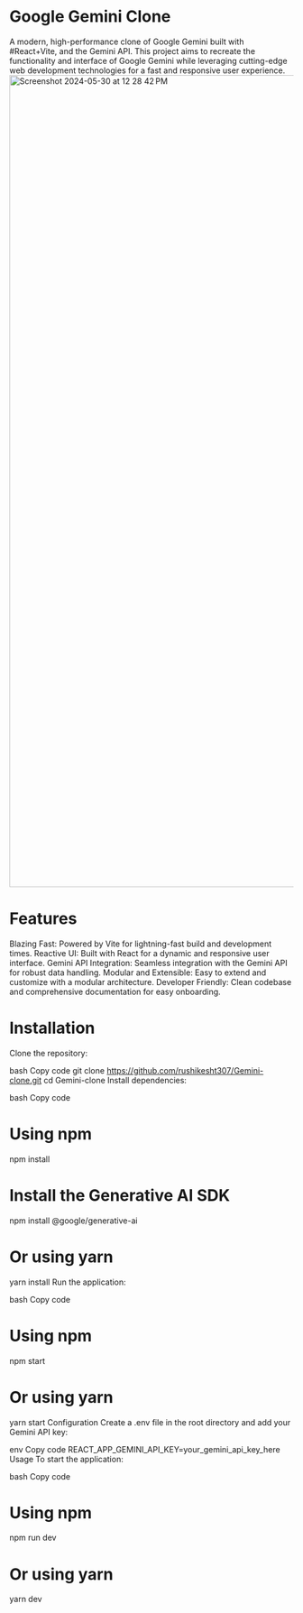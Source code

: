 # Google Gemini Clone

A modern, high-performance clone of Google Gemini built with #React+Vite, and the Gemini API. This project aims to recreate the functionality and interface of Google Gemini while leveraging cutting-edge web development technologies for a fast and responsive user experience.
<img width="1440" alt="Screenshot 2024-05-30 at 12 28 42 PM" src="https://github.com/rushikesht307/Gemini-clone/assets/108972839/8a2a5885-ef08-4f7d-9fbd-9c231883f8cb">

# Features
Blazing Fast: Powered by Vite for lightning-fast build and development times.
Reactive UI: Built with React for a dynamic and responsive user interface.
Gemini API Integration: Seamless integration with the Gemini API for robust data handling.
Modular and Extensible: Easy to extend and customize with a modular architecture.
Developer Friendly: Clean codebase and comprehensive documentation for easy onboarding.

# Installation
Clone the repository:

bash
Copy code
git clone https://github.com/rushikesht307/Gemini-clone.git
cd Gemini-clone
Install dependencies:

bash
Copy code
# Using npm
npm install
# Install the Generative AI SDK
npm install @google/generative-ai

# Or using yarn
yarn install
Run the application:

bash
Copy code
# Using npm
npm start

# Or using yarn
yarn start
Configuration
Create a .env file in the root directory and add your Gemini API key:

env
Copy code
REACT_APP_GEMINI_API_KEY=your_gemini_api_key_here
Usage
To start the application:

bash
Copy code
# Using npm
npm run dev

# Or using yarn
yarn dev


